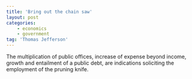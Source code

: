 ```yaml
---
title: 'Bring out the chain saw'
layout: post
categories:
    - economics
    - government
tag: 'Thomas Jefferson'
---
```


The multiplication of public offices, increase of expense beyond income, growth and entailment of a public debt, are indications soliciting the employment of the pruning knife.